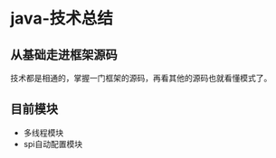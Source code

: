 # java-技术总结

## 从基础走进框架源码

技术都是相通的，掌握一门框架的源码，再看其他的源码也就看懂模式了。


## 目前模块

* 多线程模块
* spi自动配置模块

    
    

